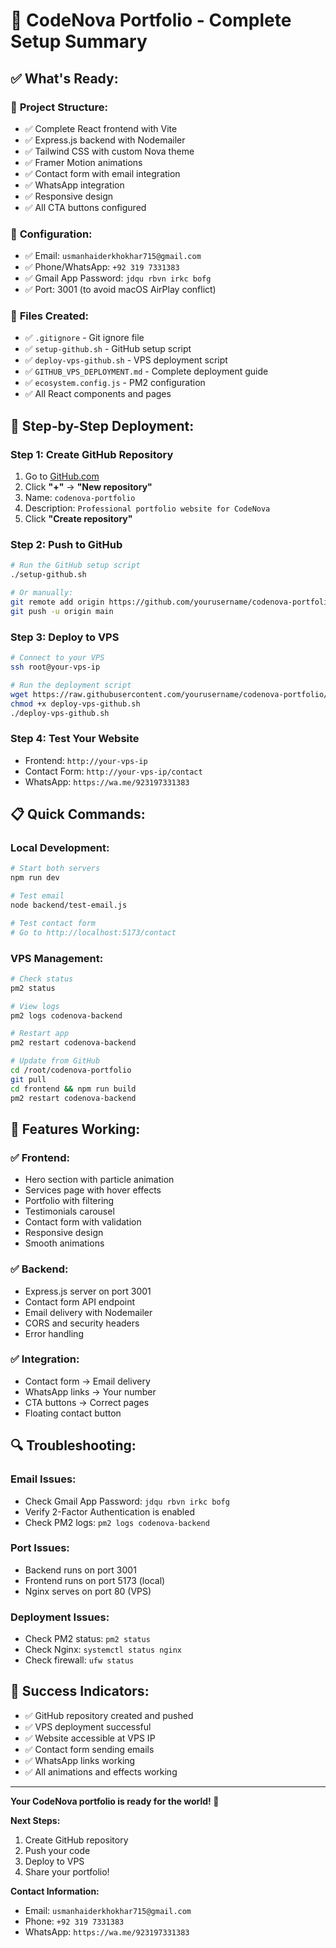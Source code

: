 # 🎉 CodeNova Portfolio - Complete Setup Summary

## ✅ **What's Ready:**

### 📁 **Project Structure:**
- ✅ Complete React frontend with Vite
- ✅ Express.js backend with Nodemailer
- ✅ Tailwind CSS with custom Nova theme
- ✅ Framer Motion animations
- ✅ Contact form with email integration
- ✅ WhatsApp integration
- ✅ Responsive design
- ✅ All CTA buttons configured

### 🔧 **Configuration:**
- ✅ Email: `usmanhaiderkhokhar715@gmail.com`
- ✅ Phone/WhatsApp: `+92 319 7331383`
- ✅ Gmail App Password: `jdqu rbvn irkc bofg`
- ✅ Port: 3001 (to avoid macOS AirPlay conflict)

### 📄 **Files Created:**
- ✅ `.gitignore` - Git ignore file
- ✅ `setup-github.sh` - GitHub setup script
- ✅ `deploy-vps-github.sh` - VPS deployment script
- ✅ `GITHUB_VPS_DEPLOYMENT.md` - Complete deployment guide
- ✅ `ecosystem.config.js` - PM2 configuration
- ✅ All React components and pages

## 🚀 **Step-by-Step Deployment:**

### **Step 1: Create GitHub Repository**
1. Go to [GitHub.com](https://github.com)
2. Click **"+"** → **"New repository"**
3. Name: `codenova-portfolio`
4. Description: `Professional portfolio website for CodeNova`
5. Click **"Create repository"**

### **Step 2: Push to GitHub**
```bash
# Run the GitHub setup script
./setup-github.sh

# Or manually:
git remote add origin https://github.com/yourusername/codenova-portfolio.git
git push -u origin main
```

### **Step 3: Deploy to VPS**
```bash
# Connect to your VPS
ssh root@your-vps-ip

# Run the deployment script
wget https://raw.githubusercontent.com/yourusername/codenova-portfolio/main/deploy-vps-github.sh
chmod +x deploy-vps-github.sh
./deploy-vps-github.sh
```

### **Step 4: Test Your Website**
- Frontend: `http://your-vps-ip`
- Contact Form: `http://your-vps-ip/contact`
- WhatsApp: `https://wa.me/923197331383`

## 📋 **Quick Commands:**

### **Local Development:**
```bash
# Start both servers
npm run dev

# Test email
node backend/test-email.js

# Test contact form
# Go to http://localhost:5173/contact
```

### **VPS Management:**
```bash
# Check status
pm2 status

# View logs
pm2 logs codenova-backend

# Restart app
pm2 restart codenova-backend

# Update from GitHub
cd /root/codenova-portfolio
git pull
cd frontend && npm run build
pm2 restart codenova-backend
```

## 🎯 **Features Working:**

### ✅ **Frontend:**
- Hero section with particle animation
- Services page with hover effects
- Portfolio with filtering
- Testimonials carousel
- Contact form with validation
- Responsive design
- Smooth animations

### ✅ **Backend:**
- Express.js server on port 3001
- Contact form API endpoint
- Email delivery with Nodemailer
- CORS and security headers
- Error handling

### ✅ **Integration:**
- Contact form → Email delivery
- WhatsApp links → Your number
- CTA buttons → Correct pages
- Floating contact button

## 🔍 **Troubleshooting:**

### **Email Issues:**
- Check Gmail App Password: `jdqu rbvn irkc bofg`
- Verify 2-Factor Authentication is enabled
- Check PM2 logs: `pm2 logs codenova-backend`

### **Port Issues:**
- Backend runs on port 3001
- Frontend runs on port 5173 (local)
- Nginx serves on port 80 (VPS)

### **Deployment Issues:**
- Check PM2 status: `pm2 status`
- Check Nginx: `systemctl status nginx`
- Check firewall: `ufw status`

## 🎉 **Success Indicators:**

- ✅ GitHub repository created and pushed
- ✅ VPS deployment successful
- ✅ Website accessible at VPS IP
- ✅ Contact form sending emails
- ✅ WhatsApp links working
- ✅ All animations and effects working

---

**Your CodeNova portfolio is ready for the world! 🚀**

**Next Steps:**
1. Create GitHub repository
2. Push your code
3. Deploy to VPS
4. Share your portfolio!

**Contact Information:**
- Email: `usmanhaiderkhokhar715@gmail.com`
- Phone: `+92 319 7331383`
- WhatsApp: `https://wa.me/923197331383`
